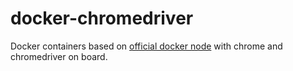 # docker-chromedriver
Docker containers based on [official docker node](https://github.com/nodejs/docker-node) with chrome and chromedriver on board.